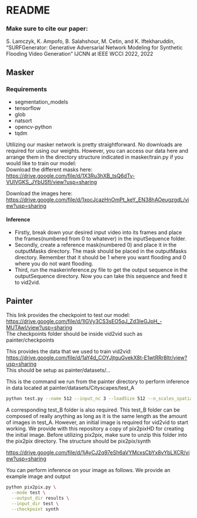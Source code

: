 # README
### Make sure to cite our paper: 
 S. Lamczyk, K. Ampofo, B. Salahshour, M. Cetin, and K. Iftekharuddin, “SURFGenerator: Generative Adversarial Network Modeling for Synthetic Flooding Video Generation” IJCNN at IEEE WCCI 2022, 2022


## Masker
### Requirements
- segmentation_models
- tensorflow
- glob
- natsort
- opencv-python
- tqdm

Utilizing our masker network is pretty straightforward. No downloads are required for using our weights. However, you can access our data here and arrange them in the directory structure indicated in masker/train.py if you would like to train our model:  
Download the different masks here: https://drive.google.com/file/d/1X3Ru3hXB_tsQ6dTv-VUIVGKS_JYbUSfl/view?usp=sharing

Download the images here: https://drive.google.com/file/d/1xocJcazHnOmPt_keY_EN38hAOeugzgdL/view?usp=sharing

#### Inference
- Firstly, break down your desired input video into its frames and place the frames(numbered from 0 to whatever) in the inputSequence folder.
- Secondly, create a reference mask(numbered 0) and place it in the outputMasks directory. The mask should be placed in the outputMasks directory. Remember that it should be 1 where you want flooding and 0 where you do not want flooding.
- Third, run the maskerinference.py file to get the output sequence in the outputSequence directory. Now you can take this sequence and feed it to vid2vid.

## Painter
This link provides the checkpoint to test our model:  
https://drive.google.com/file/d/1lGVy3CS3sEO5qJ_Zd3IeGJpH_-MUTAwl/view?usp=sharing  
The checkpoints folder should be inside vid2vid such as painter/checkpoints

This provides the data that we used to train vid2vid:  
https://drive.google.com/file/d/1aY4d_COYJjtguGvekX8t-E1wtRRr8ltr/view?usp=sharing  
This should be setup as painter/datasets/...

This is the command we run from the painter directory to perform inference in data located at painter/datasets/Cityscapes/test_A  
```sh
python test.py --name 512 --input_nc 3 --loadSize 512 --n_scales_spatial 2 --use_real_img
```
A corresponding test_B folder is also required. This test_B folder can be composed of really anything as long as it is the same length as the amount of images in test_A. However, an initial image is required for vid2vid to start working. We provide with this repository a copy of pix2pixHD for creating the initial image. Before utilizing pix2pix, make sure to unzip this folder into the pix2pix directory. The structure should be pix2pix/synth

https://drive.google.com/file/d/1jAyCJ2q97eSh6aVYMcxsCbYx8vYbLXCR/view?usp=sharing

You can perform inference on your image as follows. We provide an example image and output

```sh
python pix2pix.py \
  --mode test \
  --output_dir results \
  --input_dir test \
  --checkpoint synth
  ```
